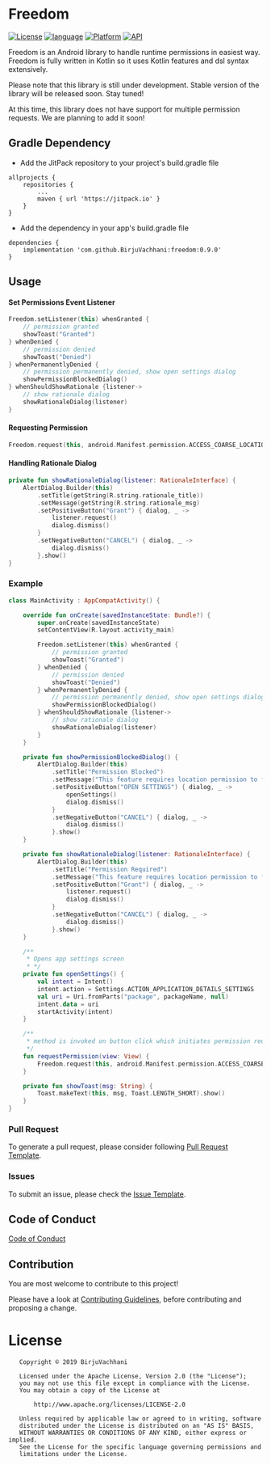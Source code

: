 # Freedom

[![License](https://img.shields.io/badge/License-Apache%202.0-2196F3.svg?style=for-the-badge)](https://opensource.org/licenses/Apache-2.0)
[![language](https://img.shields.io/github/languages/top/BirjuVachhani/location-extension-android.svg?style=for-the-badge&colorB=f18e33)](https://kotlinlang.org/)
[![Platform](https://img.shields.io/badge/Platform-Android-green.svg?style=for-the-badge)](https://www.android.com/)
[![API](https://img.shields.io/badge/API-16%2B-F44336.svg?style=for-the-badge)](https://android-arsenal.com/api?level=16)

Freedom is an Android library to handle runtime permissions in easiest way. Freedom is fully written in Kotlin so it uses Kotlin features and dsl syntax extensively.

Please note that this library is still under development. Stable version of the library will be released soon. Stay tuned!

At this time, this library does not have support for multiple permission requests. We are planning to add it soon!

## Gradle Dependency

* Add the JitPack repository to your project's build.gradle file

```
allprojects {
    repositories {
        ...
        maven { url 'https://jitpack.io' }
    }
}
```

* Add the dependency in your app's build.gradle file

```
dependencies {
    implementation 'com.github.BirjuVachhani:freedom:0.9.0'
}
```

## Usage

#### Set Permissions Event Listener

```kotlin
Freedom.setListener(this) whenGranted {
    // permission granted
    showToast("Granted")
} whenDenied {
    // permission denied
    showToast("Denied")
} whenPermanentlyDenied {
    // permission permanently denied, show open settings dialog
    showPermissionBlockedDialog()
} whenShouldShowRationale {listener->
    // show rationale dialog
    showRationaleDialog(listener)
}
```

#### Requesting Permission

```kotlin
Freedom.request(this, android.Manifest.permission.ACCESS_COARSE_LOCATION)
```

#### Handling Rationale Dialog

```kotlin
private fun showRationaleDialog(listener: RationaleInterface) {
    AlertDialog.Builder(this)
        .setTitle(getString(R.string.rationale_title))
        .setMessage(getString(R.string.rationale_msg)
        .setPositiveButton("Grant") { dialog, _ ->
            listener.request()
            dialog.dismiss()
        }
        .setNegativeButton("CANCEL") { dialog, _ ->
            dialog.dismiss()
        }.show()
}
```

### Example

```kotlin
class MainActivity : AppCompatActivity() {

    override fun onCreate(savedInstanceState: Bundle?) {
        super.onCreate(savedInstanceState)
        setContentView(R.layout.activity_main)

        Freedom.setListener(this) whenGranted {
            // permission granted
            showToast("Granted")
        } whenDenied {
            // permission denied
            showToast("Denied")
        } whenPermanentlyDenied {
            // permission permanently denied, show open settings dialog
            showPermissionBlockedDialog()
        } whenShouldShowRationale {listener->
            // show rationale dialog
            showRationaleDialog(listener)
        }
    }

    private fun showPermissionBlockedDialog() {
        AlertDialog.Builder(this)
            .setTitle("Permission Blocked")
            .setMessage("This feature requires location permission to function. Please grant location permission for settings.")
            .setPositiveButton("OPEN SETTINGS") { dialog, _ ->
                openSettings()
                dialog.dismiss()
            }
            .setNegativeButton("CANCEL") { dialog, _ ->
                dialog.dismiss()
            }.show()
    }

    private fun showRationaleDialog(listener: RationaleInterface) {
        AlertDialog.Builder(this)
            .setTitle("Permission Required")
            .setMessage("This feature requires location permission to function. Please grant location permission.")
            .setPositiveButton("Grant") { dialog, _ ->
                listener.request()
                dialog.dismiss()
            }
            .setNegativeButton("CANCEL") { dialog, _ ->
                dialog.dismiss()
            }.show()
    }

    /**
     * Opens app settings screen
     * */
    private fun openSettings() {
        val intent = Intent()
        intent.action = Settings.ACTION_APPLICATION_DETAILS_SETTINGS
        val uri = Uri.fromParts("package", packageName, null)
        intent.data = uri
        startActivity(intent)
    }

    /**
     * method is invoked on button click which initiates permission request.
     */
    fun requestPermission(view: View) {
        Freedom.request(this, android.Manifest.permission.ACCESS_COARSE_LOCATION)
    }

    private fun showToast(msg: String) {
        Toast.makeText(this, msg, Toast.LENGTH_SHORT).show()
    }
}
```

### Pull Request
To generate a pull request, please consider following [Pull Request Template](https://github.com/BirjuVachhani/freedom/blob/master/PULL_REQUEST_TEMPLATE.md).

### Issues
To submit an issue, please check the [Issue Template](https://github.com/BirjuVachhani/freedom/blob/master/ISSUE_TEMPLATE.md).

Code of Conduct
---
[Code of Conduct](https://github.com/BirjuVachhani/freedom/blob/master/CODE_OF_CONDUCT.md)

## Contribution

You are most welcome to contribute to this project!

Please have a look at [Contributing Guidelines](https://github.com/BirjuVachhani/freedom/blob/master/CONTRIBUTING.md), before contributing and proposing a change.

# License

```
   Copyright © 2019 BirjuVachhani

   Licensed under the Apache License, Version 2.0 (the "License");
   you may not use this file except in compliance with the License.
   You may obtain a copy of the License at

       http://www.apache.org/licenses/LICENSE-2.0

   Unless required by applicable law or agreed to in writing, software
   distributed under the License is distributed on an "AS IS" BASIS,
   WITHOUT WARRANTIES OR CONDITIONS OF ANY KIND, either express or implied.
   See the License for the specific language governing permissions and
   limitations under the License.
```
